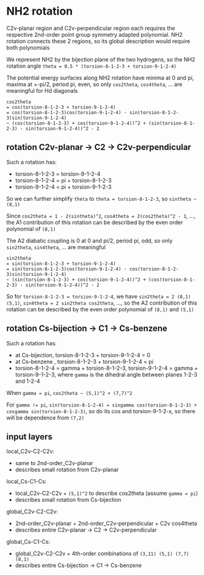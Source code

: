 # NH2 rotation
C2v-planar region and C2v-perpendicular region each requires the respective 2nd-order point group symmetry adapted polynomial. NH2 rotation connects these 2 regions, so its global description would require both polynomials

We represent NH2 by the bijection plane of the two hydrogens, so the NH2 rotation angle `theta = 0.5 * (torsion-8-1-2-3 + torsion-9-1-2-4)`

The potential energy surfaces along NH2 rotation have minima at 0 and pi, maxima at +-pi/2, period pi, even, so only `cos2theta`, `cos4theta`, ... are meaningful for Hd diagonals
```
cos2theta
= cos(torsion-8-1-2-3 + torsion-9-1-2-4)
= cos(torsion-8-1-2-3)cos(torsion-9-1-2-4) - sin(torsion-8-1-2-3)sin(torsion-9-1-2-4)
~ (cos(torsion-8-1-2-3) + cos(torsion-9-1-2-4))^2 + (sin(torsion-8-1-2-3) - sin(torsion-9-1-2-4))^2 - 2
```

## rotation C2v-planar -> C2 -> C2v-perpendicular
Such a rotation has:
* torsion-8-1-2-3 = torsion-9-1-2-4
* torsion-8-1-2-4 = pi + torsion-8-1-2-3
* torsion-9-1-2-4 = pi + torsion-9-1-2-3

So we can further simplify `theta` to `theta = torsion-8-1-2-3`, so `sintheta ~ (8,1)`

Since `cos2theta = 1 - 2(sintheta)^2`, `cos4theta = 2(cos2theta)^2 - 1`, ..., the A1 contribution of this rotation can be described by the even order polynomial of `(8,1)`

The A2 diabatic coupling is 0 at 0 and pi/2, period pi, odd, so only `sin2theta`, `sin4theta`, ... are meaningful
```
sin2theta
= sin(torsion-8-1-2-3 + torsion-9-1-2-4)
= sin(torsion-8-1-2-3)cos(torsion-9-1-2-4) - cos(torsion-8-1-2-3)sin(torsion-9-1-2-4)
~ (sin(torsion-8-1-2-3) + cos(torsion-9-1-2-4))^2 + (cos(torsion-8-1-2-3) - sin(torsion-9-1-2-4))^2 - 2
```
So for `torsion-8-1-2-3 = torsion-9-1-2-4`, we have `sin2theta = 2 (8,1) (5,1)`, `sin4theta = 2 sin2theta cos2theta`, ..., so the A2 contribution of this rotation can be described by the even order polynomial of `(8,1)` and `(5,1)`

## rotation Cs-bijection -> C1 -> Cs-benzene
Such a rotation has:
* at Cs-bijection, torsion-8-1-2-3 + torsion-9-1-2-4 = 0
* at Cs-benzene  , torsion-8-1-2-3 + torsion-9-1-2-4 = pi
* torsion-8-1-2-4 = gamma + torsion-8-1-2-3, torsion-9-1-2-4 = gamma + torsion-9-1-2-3, where `gamma` is the dihedral angle between planes 1-2-3 and 1-2-4

When `gamma = pi`, `cos2theta ~ (5,1)^2 + (7,7)^2`

For `gamma != pi`, `sin(torsion-8-1-2-4) = singamma cos(torsion-8-1-2-3) + cosgamma sin(torsion-8-1-2-3)`, so do its cos and torsion-9-1-2-x, so there will be dependence from `(7,2)`

## input layers
local_C2v-C2-C2v:
* same to 2nd-order_C2v-planar
* describes small rotation from C2v-planar

local_Cs-C1-Cs:
* local_C2v-C2-C2v + `(5,1)^2` to describe cos2theta (assume `gamma = pi`)
* describes small rotation from Cs-bijection

global_C2v-C2-C2v:
* 2nd-order_C2v-planar + 2nd-order_C2v-perpendicular + C2v cos4theta
* describes entire C2v-planar -> C2 -> C2v-perpendicular

global_Cs-C1-Cs:
* global_C2v-C2-C2v + 4th-order combinations of `(3,11) (5,1) (7,7) (8,1)`
* describes entire Cs-bijection -> C1 -> Cs-benzene
